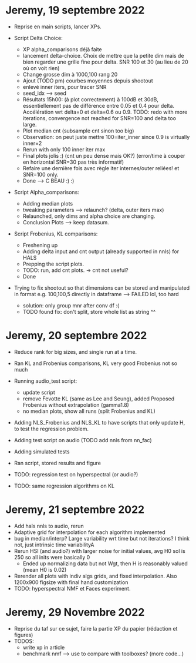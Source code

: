 # Jeremy, 19 septembre 2022

- Reprise en main scripts, lancer XPs.
- Script Delta Choice:
  - XP alpha_comparisons déjà faite
  - lancement delta-choice. Choix de mettre que la petite dim mais de bien regarder une grille fine pour delta. SNR 100 et 30 (au lieu de 20 où on voit rien)
  - Change grosse dim à 1000,100 rang 20
  - Ajout (TODO pm) courbes moyennes depuis shootout
  - enlevé inner iters, pour tracer SNR
  - seed_idx --> seed
  - Résultats 15h00: (à plot correctement) à 100dB et 30dB, essentiellement pas de différence entre 0.05 et 0.4 pour delta. Accélération wrt delta=0 
  et delta=0.6 ou 0.9. TODO: redo with more iterations, convergence not reached for SNR=100 and delta too large.
  - Plot median cnt (subsample cnt sinon too big)
  - Observation: on peut juste mettre 100=iter_inner since 0.9 is virtually inner=2
  - Rerun with only 100 inner iter max
  - Final plots jolis :) (cnt un peu dense mais OK?) (error/time à couper en horizontal SNR=30 pas très informatif)
  - Refaire une dernière fois avec règle iter internes/outer reliées! et SNR=100 only.
  - Done --> C BEAU :) :)
  
- Script Alpha_comparisons:
  - Adding median plots
  - tweaking parameters --> relaunch? (delta, outer iters max)
  - Relaunched, only dims and alpha choice are changing. 
  - Conclusion Plots --> keep datasum.
  
- Script Frobenius, KL comparisons:
  - Freshening up
  - Adding delta input and cnt output (already supported in nnls) for HALS
  - Prepping the script plots.
  - TODO: run, add cnt plots. -> cnt not useful?
  - Done

- Trying to fix shootout so that dimensions can be stored and manipulated in format e.g. 100,100,5 directly in dataframe --> FAILED lol, too hard
  - solution: only group mnr after conv df :( 
  - TODO found fix: don't split, store whole list as string ^^

# Jeremy, 20 septembre 2022

- Reduce rank for big sizes, and single run at a time.
- Ran KL and Frobenius comparisons, KL very good Frobenius not so much
- Running audio_test script:
  - update script
  - remove Fevotte KL (same as Lee and Seung), added Proposed Frobenius without extrapolation (gamma1.8)
  - no median plots, show all runs (split Frobenius and KL)

- Adding NLS_Frobenius and NLS_KL to have scripts that only update H, to test the regression problem.
- Adding test script on audio (TODO add nnls from nn_fac)
- Adding simulated tests
- Ran script, stored results and figure
- TODO: regression test on hyperspectral (or audio?)
- TODO: same regression algorithms on KL

# Jeremy, 21 septembre 2022

- Add hals nnls to audio, rerun
- Adaptive grid for interpolation for each algorithm implemented
- bug in median/interp? Large variability wrt time but not iterations? I think not, just intrinsic time variabilityA
- Rerun HSI (and audio?) with larger noise for initial values, avg H0 sol is 250 so all inits were basically 0
  - Ended up normalizing data but not Wgt, then H is reasonably valued (mean H0 is 0.02)
- Rerender all plots with indiv algs grids, and fixed interpolation. Also 1200x900 figsize with final hand customization
- TODO: hyperspectral NMF et Faces experiment.

# Jeremy, 29 Novembre 2022

- Reprise du taf sur ce sujet, faire la partie XP du papier (rédaction et figures)
- TODOS:
  - write xp in article
  - benchmark nmf --> use to compare with toolboxes? (more code...)
